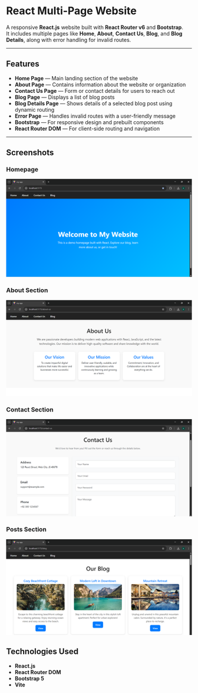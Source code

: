 #  React Multi-Page Website

A responsive **React.js** website built with **React Router v6** and **Bootstrap**.  
It includes multiple pages like **Home**, **About**, **Contact Us**, **Blog**, and **Blog Details**, along with error handling for invalid routes.

---

##  Features

-  **Home Page** — Main landing section of the website  
-  **About Page** — Contains information about the website or organization  
-  **Contact Us Page** — Form or contact details for users to reach out  
-  **Blog Page** — Displays a list of blog posts  
-  **Blog Details Page** — Shows details of a selected blog post using dynamic routing  
-  **Error Page** — Handles invalid routes with a user-friendly message  
-  **Bootstrap** — For responsive design and prebuilt components  
-  **React Router DOM** — For client-side routing and navigation  

---
##  Screenshots

###  Homepage  
<img src="./my-app/public/home.png" width="600">

###  About Section  
<img src="./my-app/public/Aboutus.png" width="600">

###  Contact Section  
<img src="./my-app/public/Contactus.png" width="600">

###  Posts Section  
<img src="./my-app/public/posts.png" width="600">


##  Technologies Used

- **React.js**
- **React Router DOM**
- **Bootstrap 5**
- **Vite** 


